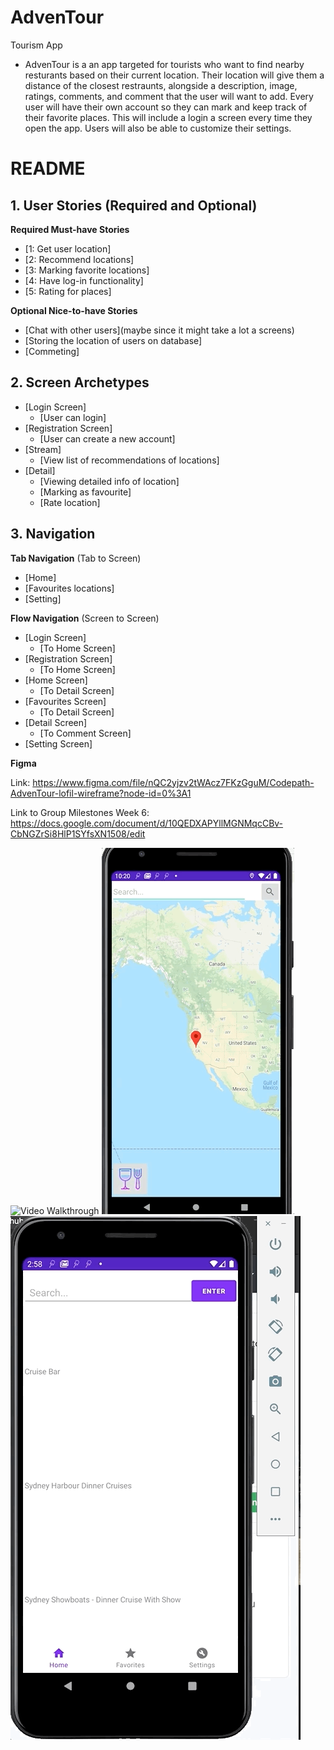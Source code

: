 # AdvenTour

Tourism App
* AdvenTour is a an app targeted for tourists who want to find nearby resturants based on their current location. Their location will give them a distance of the closest restraunts, alongside a description, image, ratings, comments, and comment that the user will want to add. Every user will have their own account so they can mark and keep track of their favorite places. This will include a login a screen every time they open the app. Users will also be able to customize their settings.

# README

## 1. User Stories (Required and Optional)

**Required Must-have Stories**

 * [1: Get user location]
 * [2: Recommend locations]
 * [3: Marking favorite locations]
 * [4: Have log-in functionality]
 * [5: Rating for places]

**Optional Nice-to-have Stories**

 * [Chat with other users](maybe since it might take a lot a screens)
 * [Storing the location of users on database]
 * [Commeting]

## 2. Screen Archetypes

 * [Login Screen]
   * [User can login]
 * [Registration Screen]
   * [User can create a new account]
 * [Stream]
   * [View list of recommendations of locations]
 * [Detail]
   * [Viewing detailed info of location]
   * [Marking as favourite]
   * [Rate location]


## 3. Navigation

**Tab Navigation** (Tab to Screen)

 * [Home]
 * [Favourites locations]
 * [Setting]

**Flow Navigation** (Screen to Screen)

 * [Login Screen]
   * [To Home Screen]
 * [Registration Screen]
   * [To Home Screen]
 * [Home Screen]
   * [To Detail Screen]
 * [Favourites Screen]
   * [To Detail Screen]
 * [Detail Screen]
   * [To Comment Screen]
 * [Setting Screen]
 
 **Figma**
 
 Link: https://www.figma.com/file/nQC2yjzv2tWAcz7FKzGguM/Codepath-AdvenTour-lofil-wireframe?node-id=0%3A1
 
 Link to Group Milestones Week 6: https://docs.google.com/document/d/10QEDXAPYllMGNMqcCBv-CbNGZrSi8HlP1SYfsXN1508/edit
 
 <img src='https://github.com/Codepath-Hex-Clan/AdvenTour/blob/master/Log.gif' title='Video Walkthrough' width='' alt='Video Walkthrough' />
 
 <img src='https://github.com/Codepath-Hex-Clan/AdvenTour/blob/master/Maps.gif' title='Video Walkthrough' width='' alt='Video Walkthrough' />
  
 <img src='https://github.com/Codepath-Hex-Clan/AdvenTour/blob/master/Search.gif' title='Video Walkthrough' width='' alt='Video Walkthrough' />
 

